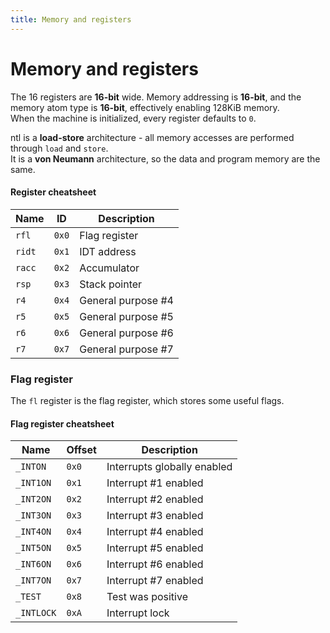 ```yaml
---
title: Memory and registers
---
```


Memory and registers
=====

The 16 registers are __16-bit__ wide. Memory addressing is __16-bit__, and the memory atom type is __16-bit__, effectively enabling 128KiB memory.  
When the machine is initialized, every register defaults to `0`.

ntl is a __load-store__ architecture - all memory accesses are performed through `load` and `store`.  
It is a __von Neumann__ architecture, so the data and program memory are the same.

#### Register cheatsheet

| Name   | ID    | Description           |
|--------|-------|-----------------------|
| `rfl`  | `0x0` | Flag register         |
| `ridt` | `0x1` | IDT address           |
| `racc` | `0x2` | Accumulator           |
| `rsp`  | `0x3` | Stack pointer         |
| `r4`   | `0x4` | General purpose #4    |
| `r5`   | `0x5` | General purpose #5    |
| `r6`   | `0x6` | General purpose #6    |
| `r7`   | `0x7` | General purpose #7    |

### Flag register

The `fl` register is the flag register, which stores some useful flags.

#### Flag register cheatsheet

| Name       | Offset | Description                        |
|------------|--------|------------------------------------|
| `_INTON`   | `0x0`  | Interrupts globally enabled        |
| `_INT1ON`  | `0x1`  | Interrupt #1 enabled               |
| `_INT2ON`  | `0x2`  | Interrupt #2 enabled               |
| `_INT3ON`  | `0x3`  | Interrupt #3 enabled               |
| `_INT4ON`  | `0x4`  | Interrupt #4 enabled               |
| `_INT5ON`  | `0x5`  | Interrupt #5 enabled               |
| `_INT6ON`  | `0x6`  | Interrupt #6 enabled               |
| `_INT7ON`  | `0x7`  | Interrupt #7 enabled               |
| `_TEST`    | `0x8`  | Test was positive                  |
| `_INTLOCK` | `0xA`  | Interrupt lock                     |
